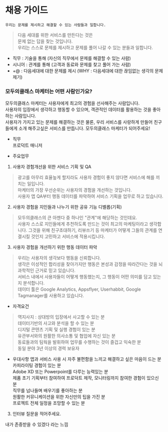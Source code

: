 

# 채용 가이드

`우리는 문제를 제시하고 해결할 수 있는 사람들과 일합니다.` 

> 다음 세대를 위한 서비스를 만든다는 것은  
> 문제 없는 답을 찾는 것입니다.    
> 우리는 스스로 문제를 제시하고 문제를 풀어 나갈 수 있는 분들과 일합니다.

- 직무 : 기술을 통해 (자신의 직무에서 문제를 해결할 수 있는 사람)
- 시니어 : 관계를 통해 (고객과 동료와 문제를 찾고 풀어 가는 사람)  
- +@ : 다음세대에 대한 문제를 제시 (WHY : 다음세대에 대한 끊임없는 생각의 문제 제기)

### 모두의클래스 마케터는 어떤 사람인가요?

모두의클래스 마케터는 사용자에게 최고의 경험을 선사해주는 사람입니다.  
사용자의 입장에서 생각하고 행동할 수 있으며, 객관적인 데이터를 활용하는 것을 좋아하는 사람입니다.  
사용자가 가지고 있는 문제를 해결하는 것은 물론, 우리 서비스를 사랑하게 만들어 친구들에게 소개 해주고싶은 서비스를 만듭니다.
모두의클래스 마케터가 되어주세요!

- 직무  
프로덕트 매니저 

   
- 주요업무  
 1. 사용자 경험개선을 위한 서비스 기획 및 QA  
 > 광고를 아무리 효율높게 할지라도 사용자 경험이 좋지 않다면 서비스에 해를 끼치는 일입니다.  
 마케터의 가장 우선순위는 사용자의 경험을 개선하는 것입니다.  
 사용자 앱 QA부터 행동 데이터를 파악하여 서비스 기획을 업무로 하고 있습니다.
 
 2. 사용자 경험을 지인들과 나누기 위한 공유 기능 디벨롭(기획)  
 > 모두의클래스의 큰 아젠다 중 하나인 "관계"에 해당하는 것인데요.  
 사용자 스스로 지인들에게 추천하도록 만드는 것이 최고의 마케팅이라고 생각합니다. 
 그것을 위해 친구초대하기, 리뷰쓰기 등 마케터가 어떻게 그들의 관계를 연결시킬 것인지 고민하고 서비스에 적용시킵니다.  
  
 3. 사용자 경험을 개선하기 위한 행동 데이터 파악  
 > 우리는 사용자의 생각보다 행동을 신뢰합니다.  
 생각은 이성적인 합리성을 찾아가지만 행동은 본성과 감정을 따라간다는 것을 뇌과학적인 근거로 믿고 있습니다.  
 서비스 내에서 사용자들이 어떻게 행동했는지, 그 행동이 어떤 의미를 담고 있는지 분석합니다.    
 데이터 툴은 Google Analytics, Appsflyer, Userhabbit, Google Tagmanager를 사용하고 있습니다.  
 
- 자격요건  
> 역지사지 : 상대방의 입장에서 사고할 수 있는 분  
데이터기반의 사고와 분석을 할 수 있는 분  
디지털 콘텐츠 기획 및 실행 경험이 있는 분  
유관부서와의 원활한 의사소통 및 협업에 자신 있는 분  
동료들과의 팀웍을 발휘하여 업무를 수행하는 것이 즐겁고 익숙한 분  
동일 분야 3년 이상의 경력 보유자 

- 우대사항
앱과 서비스 사용 시 자주 불편함을 느끼고 해결하고 싶은 마음이 드는 분  
카피라이팅 경험이 있는 분  
Adobe XD 또는 Powerpoint를 다루는 능력있는 분  
제품 초기 기획부터 참여하여 프로덕트 제작, 모니터링까지 참여한 경험이 있으신 분  
직무를 넘나들며 배우기를 좋아하는 분  
원활한 커뮤니케이션을 위한 자신만의 팁을 가진 분  
프로젝트 전체 일정을 조망할 수 있는 분  
  



3. 인터뷰 질문을 적어주세요.

내가 존중받을 수 있겠다 라는 느낌
